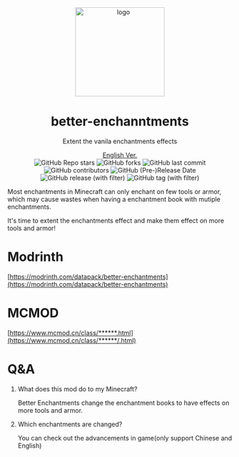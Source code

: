 <div align="center">
    <img align="center" src="https://raw.githubusercontent.com/whwdzg/better-enchantments/main/pack.png" alt="logo" width="200">
    <h1 align="center">better-enchanntments</h1>
    <p align="enter">Extent the vanila enchantments effects</p>
    <a href="https://github.com/whwdzg/better-enchantments/blob/main/README-en.md">English Ver.</a>
    </br>
    <img alt="GitHub Repo stars" src="https://img.shields.io/github/stars/whwdzg/better-enchantments">
    <img alt="GitHub forks" src="https://img.shields.io/github/forks/whwdzg/better-enchantments">
    <img alt="GitHub last commit" src="https://img.shields.io/github/last-commit/whwdzg/better-enchantments">
    <img alt="GitHub contributors" src="https://img.shields.io/github/contributors/whwdzg/better-enchantments">
    <img alt="GitHub (Pre-)Release Date" src="https://img.shields.io/github/release-date-pre/whwdzg/better-enchantments">
    <img alt="GitHub release (with filter)" src="https://img.shields.io/github/v/release/whwdzg/better-enchantments">
    <img alt="GitHub tag (with filter)" src="https://img.shields.io/github/v/tag/whwdzg/better-enchantments">
    </br>
</div>


Most enchantments in Minecraft can only enchant on few tools or armor, which may cause wastes when having a enchantment book with mutiple enchantments.

It's time to extent the enchantments effect and make them effect on more tools and armor!

# Modrinth
[https://modrinth.com/datapack/better-enchantments](https://modrinth.com/datapack/better-enchantments)

# MCMOD
[https://www.mcmod.cn/class/******.html](https://www.mcmod.cn/class/******/.html)

# Q&A
1. What does this mod do to my Minecraft?

   Better Enchantments change the enchantment books to have effects on more tools and armor.
   
2. Which enchantments are changed?

   You can check out the advancements in game(only support Chinese and English)
